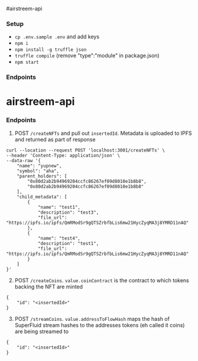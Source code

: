 #airstreem-api

### Setup
* `cp .env.sample .env` and add keys
* `npm i`
* `npm install -g truffle json`
* `truffle compile` (remove "type":"module" in package.json)
* `npm start`

### Endpoints

# airstreem-api

### Endpoints

1. POST `/createNFTs` and pull out `insertedId`. Metadata is uploaded to IPFS and returned as part of response
```
curl --location --request POST 'localhost:3001/createNFTs' \
--header 'Content-Type: application/json' \
--data-raw '{
    "name": "yupnew",
    "symbol": "aha",
    "parent_holders": [
        "0x80d2ab2b94969204ccfc86267ef09d8010e1b8b8",
        "0x80d2ab2b94969204ccfc86267ef09d8010e1b8b8"
    ],
    "child_metadata": [
        {
            "name": "test1",
            "description": "test3",
            "file_url": "https://ipfs.io/ipfs/QmRModSr9gQTSZrbfbLis6mw21HycZyqMA3j8YMRD11nAQ"
        },
        {
            "name": "test4",
            "description": "test1",
            "file_url": "https://ipfs.io/ipfs/QmRModSr9gQTSZrbfbLis6mw21HycZyqMA3j8YMRD11nAQ"
        }
    ]
}'
```

2. POST `/createCoins`. `value.coinContract` is the contract to which tokens backing the NFT are minted
```
{
    "id": "<insertedId>"
}
```

3. POST `/streamCoins`. `value.addressToFlowHash` maps the hash of SuperFluid stream hashes to the addresses tokens (eh called it coins) are being streamed to
```
{
    "id": "<insertedId>"
}
```
